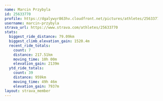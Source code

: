 ```yaml
---
name: Marcin Przybyla
id: 25633770
profile: https://dgalywyr863hv.cloudfront.net/pictures/athletes/25633770/12947173/2/large.jpg
username: marcin-przybyla
strava_url: https://www.strava.com/athletes/25633770
stats:
  biggest_ride_distance: 79.09km
  biggest_climb_elevation_gain: 1520.4m
  recent_ride_totals:
    count: 7
    distance: 217.51km
    moving_time: 10h 00m
    elevation_gain: 2139m
  ytd_ride_totals:
    count: 39
    distance: 959km
    moving_time: 49h 46m
    elevation_gain: 7937m
layout: strava_member
--- 
```

